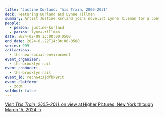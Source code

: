 ```yaml
---
title: "Justine Kurland: This Train, 2005-2011"
deck: Featuring Kurland and Lynne Tillman
summary: Artist Justine Kurland joins novelist Lynne Tillman for a conversation.
people:
  - person: justine-kurland
  - person: lynne-tillman
date: 2024-02-09T13:00:00-0500
end_date: 2024-01-22T14:30:00-0500
series: 999
collections:
  - the-new-social-environment
event_organizer:
  - the-brooklyn-rail
event_producer:
  - the-brooklyn-rail
event_id: rechG42Jjdfbk9rit
event_platform:
  - zoom
soldout: false
---
```

[V﻿isit *This Train, 2005–2011*, on view at Higher Pictures, New York through March 15, 2024 →](https://higherpictures.com/press/justine-kurland-this-train-2005-2011/)